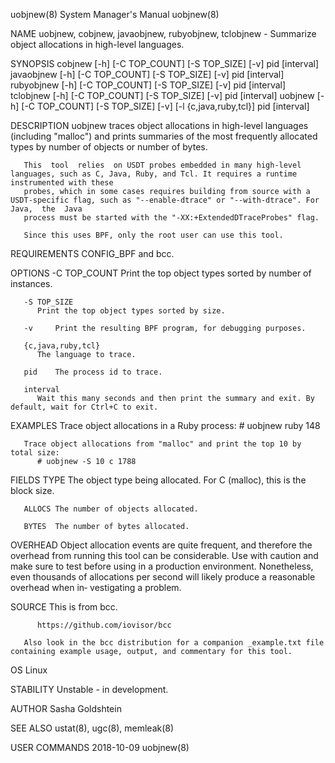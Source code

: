 uobjnew(8)							    System Manager's Manual							    uobjnew(8)

NAME
       uobjnew, cobjnew, javaobjnew, rubyobjnew, tclobjnew - Summarize object allocations in high-level languages.

SYNOPSIS
       cobjnew [-h] [-C TOP_COUNT] [-S TOP_SIZE] [-v] pid [interval]
       javaobjnew [-h] [-C TOP_COUNT] [-S TOP_SIZE] [-v] pid [interval]
       rubyobjnew [-h] [-C TOP_COUNT] [-S TOP_SIZE] [-v] pid [interval]
       tclobjnew [-h] [-C TOP_COUNT] [-S TOP_SIZE] [-v] pid [interval]
       uobjnew [-h] [-C TOP_COUNT] [-S TOP_SIZE] [-v] [-l {c,java,ruby,tcl}] pid [interval]

DESCRIPTION
       uobjnew traces object allocations in high-level languages (including "malloc") and prints summaries of the most frequently allocated types by number of
       objects or number of bytes.

       This  tool  relies  on USDT probes embedded in many high-level languages, such as C, Java, Ruby, and Tcl. It requires a runtime instrumented with these
       probes, which in some cases requires building from source with a USDT-specific flag, such as "--enable-dtrace" or "--with-dtrace". For Java,  the  Java
       process must be started with the "-XX:+ExtendedDTraceProbes" flag.

       Since this uses BPF, only the root user can use this tool.

REQUIREMENTS
       CONFIG_BPF and bcc.

OPTIONS
       -C TOP_COUNT
	      Print the top object types sorted by number of instances.

       -S TOP_SIZE
	      Print the top object types sorted by size.

       -v     Print the resulting BPF program, for debugging purposes.

       {c,java,ruby,tcl}
	      The language to trace.

       pid    The process id to trace.

       interval
	      Wait this many seconds and then print the summary and exit. By default, wait for Ctrl+C to exit.

EXAMPLES
       Trace object allocations in a Ruby process:
	      # uobjnew ruby 148

       Trace object allocations from "malloc" and print the top 10 by total size:
	      # uobjnew -S 10 c 1788

FIELDS
       TYPE   The object type being allocated. For C (malloc), this is the block size.

       ALLOCS The number of objects allocated.

       BYTES  The number of bytes allocated.

OVERHEAD
       Object  allocation  events are quite frequent, and therefore the overhead from running this tool can be considerable. Use with caution and make sure to
       test before using in a production environment. Nonetheless, even thousands of allocations per second will likely produce a reasonable overhead when in‐
       vestigating a problem.

SOURCE
       This is from bcc.

	      https://github.com/iovisor/bcc

       Also look in the bcc distribution for a companion _example.txt file containing example usage, output, and commentary for this tool.

OS
       Linux

STABILITY
       Unstable - in development.

AUTHOR
       Sasha Goldshtein

SEE ALSO
       ustat(8), ugc(8), memleak(8)

USER COMMANDS								  2018-10-09								    uobjnew(8)
